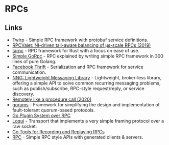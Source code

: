 # RPCs

## Links

* [Twirp](https://github.com/twitchtv/twirp) - Simple RPC framework with protobuf service definitions.
* [RPCValet: NI-driven tail-aware balancing of µs-scale RPCs \(2019\)](https://blog.acolyer.org/2019/05/20/rpcvalet/)
* [tarpc](https://github.com/google/tarpc) - RPC framework for Rust with a focus on ease of use.
* [Simple GoRpc](https://github.com/ankur-anand/simple-go-rpc) - RPC explained by writing simple RPC framework in 300 lines of pure Golang.
* [Facebook Thrift](https://github.com/facebook/fbthrift) - Serialization and RPC framework for service communication.
* [NNG: Lightweight Messaging Library](https://github.com/nanomsg/nng) - Lightweight, broker-less library, offering a simple API to solve common recurring messaging problems, such as publish/subscribe, RPC-style request/reply, or service discovery.
* [Remotely like a procedure call \(2020\)](http://funcall.blogspot.com/2020/01/remotely-like-procedure-call.html)
* [gorums](https://github.com/relab/gorums) - Framework for simplifying the design and implementation of fault-tolerant quorum-based protocols.
* [Go Plugin System over RPC](https://github.com/hashicorp/go-plugin)
* [Loqui](https://github.com/discord/loqui) - Transport that implements a very simple framing protocol over a raw socket.
* [Go Tools for Recording and Replaying RPCs](https://github.com/google/go-replayers)
* [RPC](https://github.com/apex/rpc) - Simple RPC style APIs with generated clients & servers.


